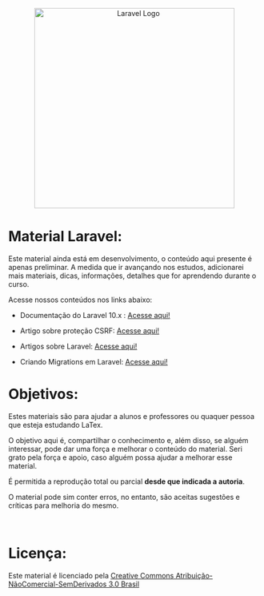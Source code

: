 <p align="center"><a href="https://laravel.com" target="_blank"><img src="https://raw.githubusercontent.com/laravel/art/master/logo-lockup/5%20SVG/2%20CMYK/1%20Full%20Color/laravel-logolockup-cmyk-red.svg" width="400" alt="Laravel Logo"></a></p>


# Material Laravel:

Este material ainda está em desenvolvimento, o conteúdo aqui presente é apenas preliminar.
A medida que ir avançando nos estudos, adicionarei mais materiais, dicas, informações, detalhes que for aprendendo durante o curso.


Acesse nossos conteúdos nos links abaixo:

* Documentação do Laravel 10.x : [Acesse aqui!](https://laravel.com/docs/10.x)

* Artigo sobre proteção CSRF: [Acesse aqui!](https://acervolima.com/laravel-protecao-csrf/#google_vignette)

* Artigos sobre Laravel: [Acesse aqui!](https://www.devmedia.com.br/busca/?txtsearch=laravel+&tipo=0&site=0)

* Criando Migrations em Laravel: [Acesse aqui!](https://leopoletto.com/generate-laravel-migrations-from-an-existing-database/)
&nbsp;
&nbsp;
# Objetivos:
Estes materiais são para ajudar a alunos e professores ou quaquer pessoa que esteja estudando LaTex.


O objetivo aqui é, compartilhar o conhecimento e, além disso, se alguém interessar, pode dar uma força e melhorar o conteúdo do material. Seri grato pela força e apoio, caso alguém possa ajudar a melhorar esse material.


É permitida a reprodução total ou parcial **desde que indicada a autoria**.

O material pode sim conter erros, no entanto, são aceitas sugestões e críticas para melhoria do mesmo.

&nbsp;
&nbsp;
# Licença:
Este material é licenciado pela [Creative Commons Atribuição-NãoComercial-SemDerivados 3.0 Brasil](https://github.com/deivisonprogramador/latex/blob/main/README.md) 



